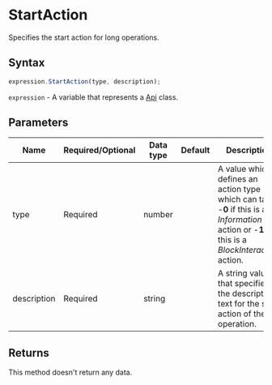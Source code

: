 # StartAction

Specifies the start action for long operations.

## Syntax

```javascript
expression.StartAction(type, description);
```

`expression` - A variable that represents a [Api](../Api.md) class.

## Parameters

| **Name** | **Required/Optional** | **Data type** | **Default** | **Description** |
| ------------- | ------------- | ------------- | ------------- | ------------- |
| type | Required | number |  | A value which defines an action type which can take -**0** if this is an *Information* action or -**1** if this is a *BlockInteraction* action. |
| description | Required | string |  | A string value that specifies the description text for the start action of the operation. |

## Returns

This method doesn't return any data.